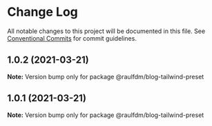 # Change Log

All notable changes to this project will be documented in this file.
See [Conventional Commits](https://conventionalcommits.org) for commit guidelines.

## 1.0.2 (2021-03-21)

**Note:** Version bump only for package @raulfdm/blog-tailwind-preset





## 1.0.1 (2021-03-21)

**Note:** Version bump only for package @raulfdm/blog-tailwind-preset
